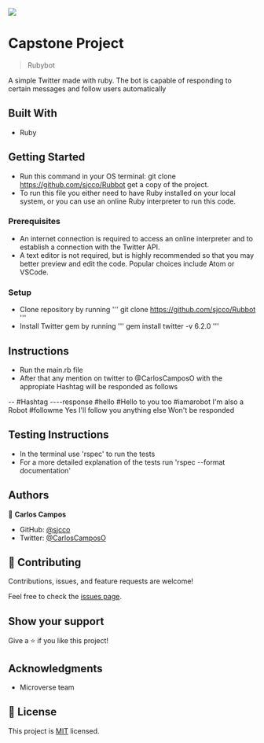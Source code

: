 ![](https://img.shields.io/badge/Microverse-blueviolet)

# Capstone Project

> Rubybot

A simple Twitter made with ruby. The bot is capable of responding to certain messages and follow users automatically

## Built With

- Ruby

## Getting Started

- Run this command in your OS terminal: git clone https://github.com/sjcco/Rubbot get a copy of the project.
- To run this file you either need to have Ruby installed on your local system, or you can use an online Ruby interpreter to run this code.

### Prerequisites

- An internet connection is required to access an online interpreter and to establish a connection with the Twitter API.
- A text editor is not required, but is highly recommended so that you may better preview and edit the code. Popular choices include Atom or VSCode.

### Setup

- Clone repository by running ''' git clone https://github.com/sjcco/Rubbot '''
- Install Twitter gem by running ''' gem install twitter -v 6.2.0 '''

## Instructions

- Run the main.rb file
- After that any mention on twitter to @CarlosCamposO with the appropiate Hashtag will be responded as follows

-- #Hashtag ----response
#hello #Hello to you too
#iamarobot I'm also a Robot
#followme Yes I'll follow you
anything else Won't be responded

## Testing Instructions

- In the terminal use 'rspec' to run the tests
- For a more detailed explanation of the tests run 'rspec --format documentation'

## Authors

👤 **Carlos Campos**

- GitHub: [@sjcco](https://github.com/sjcco)
- Twitter: [@CarlosCamposO](https://twitter.com/CarlosCamposO)

## 🤝 Contributing

Contributions, issues, and feature requests are welcome!

Feel free to check the [issues page](https://github.com/sjcco/Rubbot/issues).

## Show your support

Give a ⭐️ if you like this project!

## Acknowledgments

- Microverse team

## 📝 License

This project is [MIT](lic.url) licensed.
